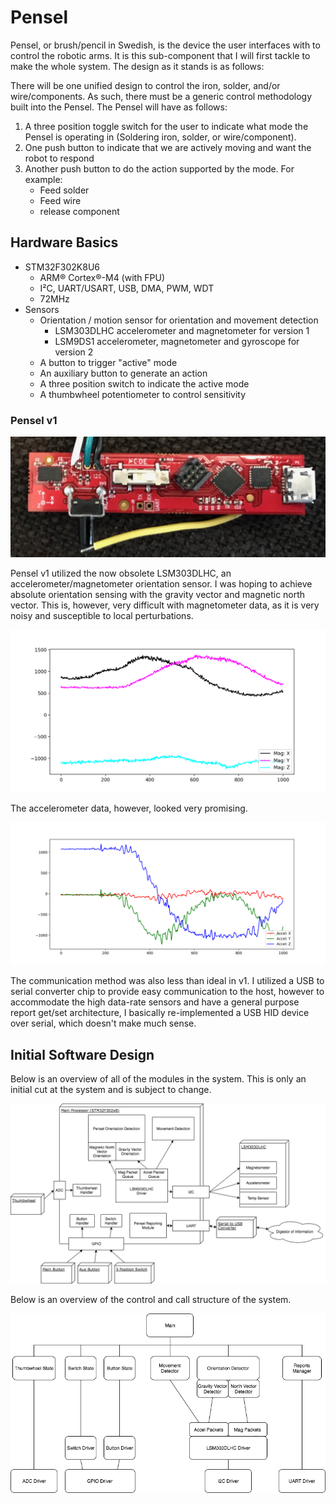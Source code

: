 # Pensel

Pensel, or brush/pencil in Swedish, is the device the user interfaces with to control
the robotic arms. It is this sub-component that I will first tackle to make the whole
system. The design as it stands is as follows:

There will be one unified design to control the iron, solder, and/or wire/components.
As such, there must be a generic control methodology built into the Pensel. The
Pensel will have as follows:

1. A three position toggle switch for the user to indicate what mode the Pensel is
operating in (Soldering iron, solder, or wire/component).
2. One push button to indicate that we are actively moving and want the robot to respond
3. Another push button to do the action supported by the mode. For example:
   * Feed solder
   * Feed wire
   * release component

## Hardware Basics

* STM32F302K8U6
   * ARM® Cortex®-M4 (with FPU)
   * I²C, UART/USART, USB, DMA, PWM, WDT
   * 72MHz
* Sensors
   * Orientation / motion sensor for orientation and movement detection
     - LSM303DLHC accelerometer and magnetometer for version 1
     - LSM9DS1 accelerometer, magnetometer and gyroscope for version 2
   * A button to trigger "active" mode
   * An auxiliary button to generate an action
   * A three position switch to indicate the active mode
   * A thumbwheel potentiometer to control sensitivity

### Pensel v1

![alt text][v1 Board Top]

Pensel v1 utilized the now obsolete LSM303DLHC, an accelerometer/magnetometer
orientation sensor. I was hoping to achieve absolute orientation sensing with the
gravity vector and magnetic north vector. This is, however, very difficult with
magnetometer data, as it is very noisy and susceptible to local perturbations.

![alt text][v1 Mag Plot]

The accelerometer data, however, looked very promising.

![alt text][v1 Accel Plot]

The communication method was also less than ideal in v1. I utilized a USB to serial
converter chip to provide easy communication to the host, however to accommodate the
high data-rate sensors and have a general purpose report get/set architecture, I
basically re-implemented a USB HID device over serial, which doesn't make much sense.


## Initial Software Design

Below is an overview of all of the modules in the system. This is only an initial
cut at the system and is subject to change.

![alt text][Software Diagram]

Below is an overview of the control and call structure of the system.

![alt text][Control Diagram]

[Software Diagram]: https://raw.githubusercontent.com/TDHolmes/Harma/master/Pensel/documentation/pictures/Pensel_SoftwareDiagram.png "Overall Pensel software diagram"
[Control Diagram]: https://raw.githubusercontent.com/TDHolmes/Harma/master/Pensel/documentation/pictures/Pensel_ControlHierarchy.png "Pensel control flow"

[v1 Board Top]: https://github.com/TDHolmes/Harma/blob/gh-pages/Pensel/documentation/pictures/Pensel_1_0_top.jpg?raw=true "Pensel v1 - Top"
[v1 Board Bottom]: https://github.com/TDHolmes/Harma/blob/gh-pages/Pensel/documentation/pictures/Pensel_1_0_bottom.jpg?raw=true "Pensel v1 - Bottom"

[v1 Accel Plot]: https://github.com/TDHolmes/Harma/blob/gh-pages/Pensel/Documentation/pictures/P1_HalfRotation_accel.png?raw=true "Accel plot of a half rotation of the unit"
[v1 Mag Plot]: https://github.com/TDHolmes/Harma/blob/gh-pages/Pensel/Documentation/pictures/P1_magRotation.png?raw=true "Magnetometer plot of a full Pensel rotation"
